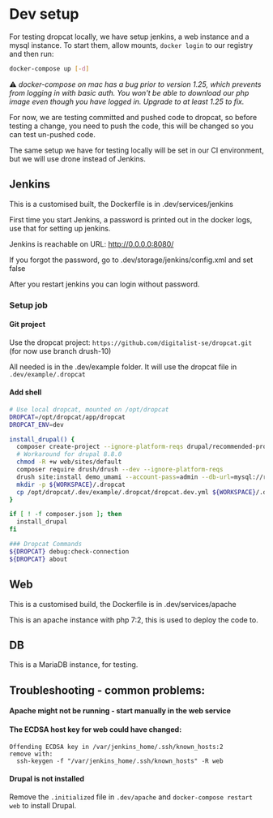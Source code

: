 # Dev setup

For testing dropcat locally, we have setup jenkins, a web instance and a
mysql instance. To start them, allow mounts, `docker login` to our
registry and then run:

```bash
docker-compose up [-d]
```
⚠️ _docker-compose on mac has a bug prior to version 1.25, which
prevents from logging in with basic auth. You won't be able to download
our php image even though you have logged in. Upgrade to at least 1.25
to fix._

For now, we are testing committed and pushed code to dropcat, so before
testing a change, you need to push the code, this will be changed so you
can test un-pushed code.

The same setup we have for testing locally will be set in our CI
environment, but we will use drone instead of Jenkins.

## Jenkins

This is a customised built, the Dockerfile is in .dev/services/jenkins

First time you start Jenkins, a password is printed out in the docker
logs, use that for setting up jenkins.

Jenkins is reachable on URL: http://0.0.0.0:8080/

If you forgot the password, go to .dev/storage/jenkins/config.xml and set <useSecurity>false</useSecurity>

After you restart jenkins you can login without password.

### Setup job

#### Git project

Use the dropcat project: `https://github.com/digitalist-se/dropcat.git`
(for now use branch drush-10)

All needed is in the .dev/example folder. It will use the dropcat file
in `.dev/example/.dropcat`

#### Add shell

```bash
# Use local dropcat, mounted on /opt/dropcat
DROPCAT=/opt/dropcat/app/dropcat
DROPCAT_ENV=dev

install_drupal() {
  composer create-project --ignore-platform-reqs drupal/recommended-project .
  # Workaround for drupal 8.8.0
  chmod -R +w web/sites/default
  composer require drush/drush --dev --ignore-platform-reqs
  drush site:install demo_umami --account-pass=admin --db-url=mysql://root:root@db:3306/dropcat -y
  mkdir -p ${WORKSPACE}/.dropcat
  cp /opt/dropcat/.dev/example/.dropcat/dropcat.dev.yml ${WORKSPACE}/.dropcat
}

if [ ! -f composer.json ]; then
  install_drupal
fi

### Dropcat Commands
${DROPCAT} debug:check-connection
${DROPCAT} about
```

## Web

This is a customised build, the Dockerfile is in .dev/services/apache

This is an apache instance with php 7:2, this is used to deploy the code to.

## DB

This is a MariaDB instance, for testing.

## Troubleshooting - common problems:

#### Apache might not be running - start manually in the web service

#### The ECDSA host key for web could have changed:

```shell
Offending ECDSA key in /var/jenkins_home/.ssh/known_hosts:2
remove with:
  ssh-keygen -f "/var/jenkins_home/.ssh/known_hosts" -R web
```

#### Drupal is not installed

Remove the `.initialized` file in `.dev/apache` and `docker-compose restart web` to install Drupal.